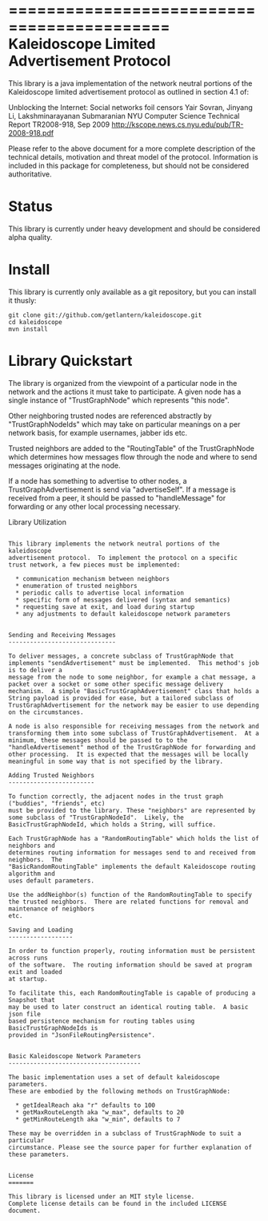 ===========================================
Kaleidoscope Limited Advertisement Protocol
===========================================

This library is a java implementation of the network neutral portions
of the Kaleidoscope limited advertisement protocol as outlined in 
section 4.1 of:

Unblocking the Internet: Social networks foil censors
Yair Sovran, Jinyang Li, Lakshminarayanan Submaranian
NYU Computer Science Technical Report TR2008-918, Sep 2009 
http://kscope.news.cs.nyu.edu/pub/TR-2008-918.pdf

Please refer to the above document for a more complete description of the 
technical details, motivation and threat model of the protocol.  Information 
is included in this package for completeness, but should not be considered
authoritative.

Status
======

This library is currently under heavy development and should be considered alpha quality.

Install
=======

This library is currently only available as a git repository, but you can install it thusly:
    
    git clone git://github.com/getlantern/kaleidoscope.git
    cd kaleidoscope
    mvn install
    
    
Library Quickstart
==================

The library is organized from the viewpoint of a particular node in the
network and the actions it must take to participate. A given node has 
a single instance of "TrustGraphNode" which represents "this node".

Other neighboring trusted nodes are referenced abstractly by 
"TrustGraphNodeIds" which may take on particular meanings on a per
network basis, for example usernames, jabber ids etc.

Trusted neighbors are added to the "RoutingTable" of the TrustGraphNode
which determines how messages flow through the node and where to send 
messages originating at the node.

If a node has something to advertise to other nodes, a TrustGraphAdvertisement 
is send via "advertiseSelf".  If a message is received from a peer, it should be
passed to "handleMessage" for forwarding or any other local processing necessary.

Library Utilization
~~~~~~~~~~~~~~~~~~~

This library implements the network neutral portions of the kaleidoscope
advertisement protocol.  To implement the protocol on a specific 
trust network, a few pieces must be implemented:

  * communication mechanism between neighbors
  * enumeration of trusted neighbors
  * periodic calls to advertise local information
  * specific form of messages delivered (syntax and semantics)
  * requesting save at exit, and load during startup
  * any adjustments to default kaleidoscope network parameters


Sending and Receiving Messages 
------------------------------

To deliver messages, a concrete subclass of TrustGraphNode that implements "sendAdvertisement" must be implemented.  This method's job is to deliver a 
message from the node to some neighbor, for example a chat message, a packet over a socket or some other specific message delivery mechanism.  A simple "BasicTrustGraphAdvertisement" class that holds a String payload is provided for ease, but a tailored subclass of TrustGraphAdvertisement for the network may be easier to use depending on the circumstances.

A node is also responsible for receiving messages from the network and transforming them into some subclass of TrustGraphAdvertisement.  At a minimum, these messages should be passed to to the "handleAdvertisement" method of the TrustGraphNode for forwarding and other processing.  It is expected that the messages will be locally meaningful in some way that is not specified by the library.

Adding Trusted Neighbors
------------------------

To function correctly, the adjacent nodes in the trust graph ("buddies", "friends", etc)
must be provided to the library. These "neighbors" are represented by some subclass of "TrustGraphNodeId".  Likely, the BasicTrustGraphNodeId, which holds a String, will suffice.

Each TrustGraphNode has a "RandomRoutingTable" which holds the list of neighbors and
determines routing information for messages send to and received from neighbors.  The
"BasicRandomRoutingTable" implements the default Kaleidoscope routing algorithm and
uses default parameters.

Use the addNeighbor(s) function of the RandomRoutingTable to specify the trusted neighbors.  There are related functions for removal and maintenance of neighbors
etc.

Saving and Loading
------------------

In order to function properly, routing information must be persistent across runs
of the software.  The routing information should be saved at program exit and loaded
at startup. 

To facilitate this, each RandomRoutingTable is capable of producing a Snapshot that
may be used to later construct an identical routing table.  A basic json file 
based persistence mechanism for routing tables using BasicTrustGraphNodeIds is
provided in "JsonFileRoutingPersistence".


Basic Kaleidoscope Network Parameters
-------------------------------------

The basic implementation uses a set of default kaleidoscope parameters.
These are embodied by the following methods on TrustGraphNode: 

  * getIdealReach aka "r" defaults to 100
  * getMaxRouteLength aka "w_max", defaults to 20
  * getMinRouteLength aka "w_min", defaults to 7
  
These may be overridden in a subclass of TrustGraphNode to suit a particular 
circumstance. Please see the source paper for further explanation of these parameters.


License
=======

This library is licensed under an MIT style license. 
Complete license details can be found in the included LICENSE document.

